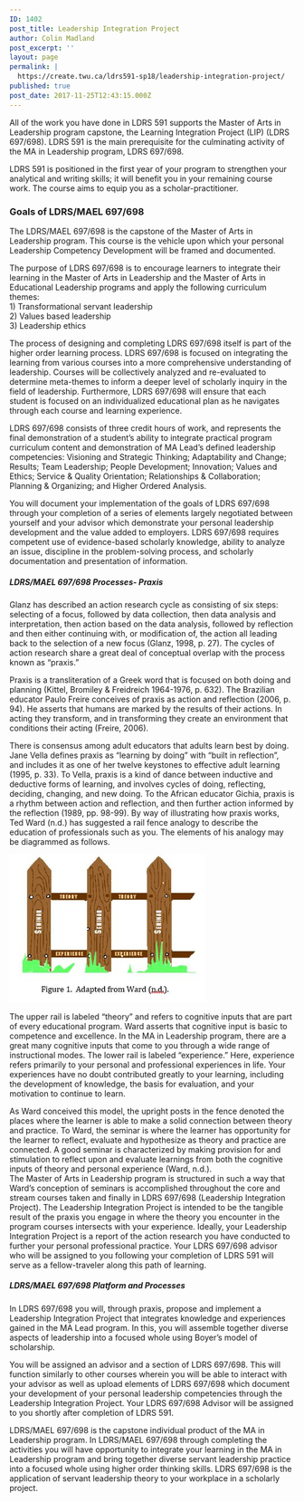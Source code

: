 ```yaml
---
ID: 1402
post_title: Leadership Integration Project
author: Colin Madland
post_excerpt: ''
layout: page
permalink: |
  https://create.twu.ca/ldrs591-sp18/leadership-integration-project/
published: true
post_date: 2017-11-25T12:43:15.000Z
---
```


All of the work you have done in LDRS 591 supports the Master of Arts in Leadership program capstone, the Learning Integration Project \(LIP\) \(LDRS 697/698\).  LDRS 591 is the main prerequisite for the culminating activity of the MA in Leadership program, LDRS 697/698.

LDRS 591 is positioned in the first year of your program to strengthen your analytical and writing skills; it will benefit you in your remaining course work.  The course aims to equip you as a scholar-practitioner.

### Goals of LDRS/MAEL 697/698

The LDRS/MAEL 697/698 is the capstone of the Master of Arts in Leadership program.  This course is the vehicle upon which your personal Leadership Competency Development will be framed and documented.

The purpose of LDRS 697/698 is to encourage learners to integrate their learning in the Master of Arts in Leadership and the Master of Arts in Educational Leadership programs and apply the following curriculum themes:  
1\)    Transformational servant leadership  
2\)    Values based leadership  
3\)     Leadership ethics

The process of designing and completing LDRS 697/698 itself is part of the higher order learning process.  LDRS 697/698 is focused on integrating the learning from various courses into a more comprehensive understanding of leadership. Courses will be collectively analyzed and re-evaluated to determine meta-themes to inform a deeper level of scholarly inquiry in the field of leadership.  Furthermore, LDRS 697/698 will ensure that each student is focused on an individualized educational plan as he navigates through each course and learning experience.

LDRS 697/698 consists of three credit hours of work, and represents the final demonstration of a student’s ability to integrate practical program curriculum content and demonstration of MA Lead’s defined leadership competencies: Visioning and Strategic Thinking; Adaptability and Change; Results; Team Leadership; People Development; Innovation; Values and Ethics; Service & Quality Orientation; Relationships & Collaboration; Planning & Organizing; and Higher Ordered Analysis.

You will document your implementation of the goals of LDRS 697/698 through your completion of a series of elements largely negotiated between yourself and your advisor which demonstrate your personal leadership development and the value added to employers.  LDRS 697/698 requires competent use of evidence-based scholarly knowledge, ability to analyze an issue, discipline in the problem-solving process, and scholarly documentation and presentation of information.

##### LDRS/MAEL 697/698 Processes- Praxis

Glanz has described an action research cycle as consisting of six steps:  selecting of a focus, followed by data collection, then data analysis and interpretation, then action based on the data analysis, followed by reflection and then either continuing with, or modification of, the action all leading back to the selection of a new focus \(Glanz, 1998, p. 27\).   The cycles of action research share a great deal of conceptual overlap with the process known as “praxis.”

Praxis is a transliteration of a Greek word that is focused on both doing and planning \(Kittel, Bromiley & Freidreich 1964-1976, p. 632\). The Brazilian educator Paulo Freire conceives of praxis as action and reflection \(2006, p. 94\). He asserts that humans are marked by the results of their actions.  In acting they transform, and in transforming they create an environment that conditions their acting \(Freire, 2006\).

There is consensus among adult educators that adults learn best by doing. Jane Vella defines praxis as “learning by doing” with “built in reflection”, and includes it as one of her twelve keystones to effective adult learning \(1995, p. 33\). To Vella, praxis is a kind of dance between inductive and deductive forms of learning, and involves cycles of doing, reflecting, deciding, changing, and new doing.  To the African educator Gichia, praxis is a rhythm between action and reflection, and then further action informed by the reflection \(1989, pp. 98-99\). By way of illustrating how praxis works, Ted Ward \(n.d.\) has suggested a rail fence analogy to describe the education of professionals such as you. The elements of his analogy may be diagrammed as follows.

![](/assets/Fence.JPG)

The upper rail is labeled “theory” and refers to cognitive inputs that are part of every educational program.  Ward asserts that cognitive input is basic to competence and excellence.  In the MA in Leadership program, there are a great many cognitive inputs that come to you through a wide range of instructional modes.  The lower rail is labeled “experience.”  Here, experience refers primarily to your personal and professional experiences in life.  Your experiences have no doubt contributed greatly to your learning, including the development of knowledge, the basis for evaluation, and your motivation to continue to learn.

As Ward conceived this model, the upright posts in the fence denoted the places where the learner is able to make a solid connection between theory and practice.  To Ward, the seminar is where the learner has opportunity for the learner to reflect, evaluate and hypothesize as theory and practice are connected.  A good seminar is characterized by making provision for and stimulation to reflect upon and evaluate learnings from both the cognitive inputs of theory and personal experience \(Ward, n.d.\).  
The Master of Arts in Leadership program is structured in such a way that Ward’s conception of seminars is accomplished throughout the core and stream courses taken and finally in LDRS 697/698 \(Leadership Integration Project\).  The Leadership Integration Project is intended to be the tangible result of the praxis you engage in where the theory you encounter in the program courses intersects with your experience.  Ideally, your Leadership Integration Project is a report of the action research you have conducted to further your personal professional practice.  Your LDRS 697/698 advisor who will be assigned to you following your completion of LDRS 591 will serve as a fellow-traveler along this path of learning.

##### LDRS/MAEL  697/698  Platform and Processes

In LDRS 697/698 you will, through praxis, propose and implement a Leadership Integration Project that integrates knowledge and experiences gained in the MA Lead program.  In this, you will assemble together diverse aspects of leadership into a focused whole using Boyer’s model of scholarship.

You will be assigned an advisor and a section of LDRS 697/698.  This will function similarly to other courses wherein you will be able to interact with your advisor as well as upload elements of LDRS 697/698 which document your development of your personal leadership competencies through the Leadership Integration Project.  Your LDRS 697/698 Advisor will be assigned to you shortly after completion of LDRS 591.

LDRS/MAEL 697/698 is the capstone individual product of the MA in Leadership program.  In LDRS/MAEL 697/698 through completing the activities you will have opportunity to integrate your learning in the MA in Leadership program and bring together diverse servant leadership practice into a focused whole using higher order thinking skills. LDRS 697/698 is the application of servant leadership theory to your workplace in a scholarly project.

